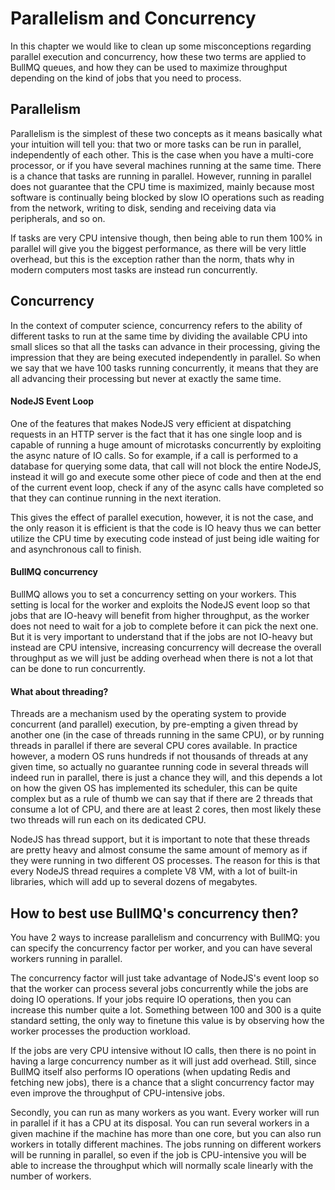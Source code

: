 # Parallelism and Concurrency

In this chapter we would like to clean up some misconceptions regarding parallel execution and concurrency, how these two terms are applied to BullMQ queues, and how they can be used to maximize throughput depending on the kind of jobs that you need to process.

## Parallelism

Parallelism is the simplest of these two concepts as it means basically what your intuition will tell you: that two or more tasks can be run in parallel, independently of each other. This is the case when you have a multi-core processor, or if you have several machines running at the same time. There is a chance that tasks are running in parallel. However, running in parallel does not guarantee that the CPU time is maximized, mainly because most software is continually being blocked by slow IO operations such as reading from the network, writing to disk, sending and receiving data via peripherals, and so on.

If tasks are very CPU intensive though, then being able to run them 100% in parallel will give you the biggest performance, as there will be very little overhead, but this is the exception rather than the norm, thats why in modern computers most tasks are instead run concurrently.

## Concurrency

In the context of computer science, concurrency refers to the ability of different tasks to run at the same time by dividing the available CPU into small slices so that all the tasks can advance in their processing, giving the impression that they are being executed independently in parallel. So when we say that we have 100 tasks running concurrently, it means that they are all advancing their processing but never at exactly the same time.

#### NodeJS Event Loop

One of the features that makes NodeJS very efficient at dispatching requests in an HTTP server is the fact that it has one single loop and is capable of running a huge amount of microtasks concurrently by exploiting the async nature of IO calls. So for example, if a call is performed to a database for querying some data, that call will not block the entire NodeJS, instead it will go and execute some other piece of code and then at the end of the current event loop, check if any of the async calls have completed so that they can continue running in the next iteration.

This gives the effect of parallel execution, however, it is not the case, and the only reason it is efficient is that the code is IO heavy thus we can better utilize the CPU time by executing code instead of just being idle waiting for and asynchronous call to finish.

#### BullMQ concurrency

BullMQ allows you to set a concurrency setting on your workers. This setting is local for the worker and exploits the NodeJS event loop so that jobs that are IO-heavy will benefit from higher throughput, as the worker does not need to wait for a job to complete before it can pick the next one. But it is very important to understand that if the jobs are not IO-heavy but instead are CPU intensive, increasing concurrency will decrease the overall throughput as we will just be adding overhead when there is not a lot that can be done to run concurrently.

#### What about threading?

Threads are a mechanism used by the operating system to provide concurrent (and parallel) execution,  by pre-empting a given thread by another one (in the case of threads running in the same CPU), or by running threads in parallel if there are several CPU cores available. In practice however, a modern OS runs hundreds if not thousands of threads at any given time, so actually no guarantee running code in several threads will indeed run in parallel, there is just a chance they will, and this depends a lot on how the given OS has implemented its scheduler, this can be quite complex but as a rule of thumb we can say that if there are 2 threads that consume a lot of CPU, and there are at least 2 cores, then most likely these two threads will run each on its dedicated CPU.

NodeJS has thread support, but it is important to note that these threads are pretty heavy and almost consume the same amount of memory as if they were running in two different OS processes. The reason for this is that every NodeJS thread requires a complete V8 VM, with a lot of built-in libraries, which will add up to several dozens of megabytes.

## How to best use BullMQ's concurrency then?

You have 2 ways to increase parallelism and concurrency with BullMQ: you can specify the concurrency factor per worker, and you can have several workers running in parallel.

The concurrency factor will just take advantage of NodeJS's event loop so that the worker can process several jobs concurrently while the jobs are doing IO operations. If your jobs require IO operations, then you can increase this number quite a lot. Something between 100 and 300 is a quite standard setting, the only way to finetune this value is by observing how the worker processes the production workload.

If the jobs are very CPU intensive without IO calls, then there is no point in having a large concurrency number as it will just add overhead. Still, since BullMQ itself also performs IO operations (when updating Redis and fetching new jobs), there is a chance that a slight concurrency factor may even improve the throughput of CPU-intensive jobs.

Secondly, you can run as many workers as you want. Every worker will run in parallel if it has a CPU at its disposal. You can run several workers in a given machine if the machine has more than one core, but you can also run workers in totally different machines. The jobs running on different workers will be running in parallel, so even if the job is CPU-intensive you will be able to increase the throughput which will normally scale linearly with the number of workers.
